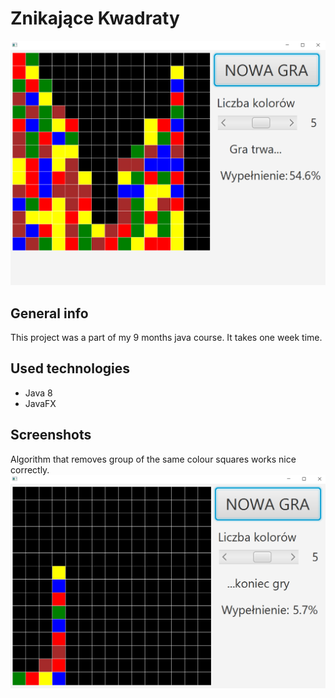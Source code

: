 # Znikające Kwadraty
![img_1.png](img_1.png)
## General info
This project was a part of my 9 months java course. It takes one week time.
## Used technologies
- Java 8
- JavaFX
## Screenshots
Algorithm that removes group of the same colour squares works nice correctly.
![img_2.png](img_2.png)